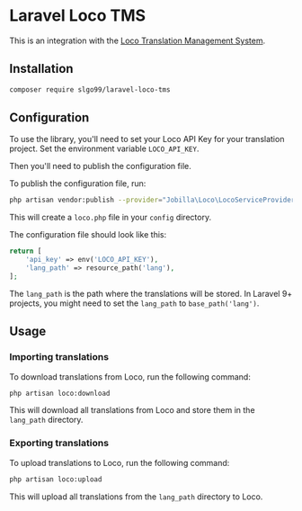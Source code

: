 # Laravel Loco TMS

This is an integration with the [Loco Translation Management System](https://localise.biz).

## Installation

```sh
composer require slgo99/laravel-loco-tms
```

## Configuration

To use the library, you'll need to set your Loco API Key for your translation project.
Set the environment variable `LOCO_API_KEY`.

Then you'll need to publish the configuration file.

To publish the configuration file, run:
```sh
php artisan vendor:publish --provider="Jobilla\Loco\LocoServiceProvider"
```
This will create a `loco.php` file in your `config` directory.

The configuration file should look like this:
```php
return [
    'api_key' => env('LOCO_API_KEY'),
    'lang_path' => resource_path('lang'),
];
```
The `lang_path` is the path where the translations will be stored.
In Laravel 9+ projects, you might need to set the `lang_path` to `base_path('lang')`.

## Usage

### Importing translations

To download translations from Loco, run the following command:

```sh
php artisan loco:download
```
This will download all translations from Loco and store them in the `lang_path` directory.

### Exporting translations

To upload translations to Loco, run the following command:

```sh
php artisan loco:upload
```
This will upload all translations from the `lang_path` directory to Loco.

